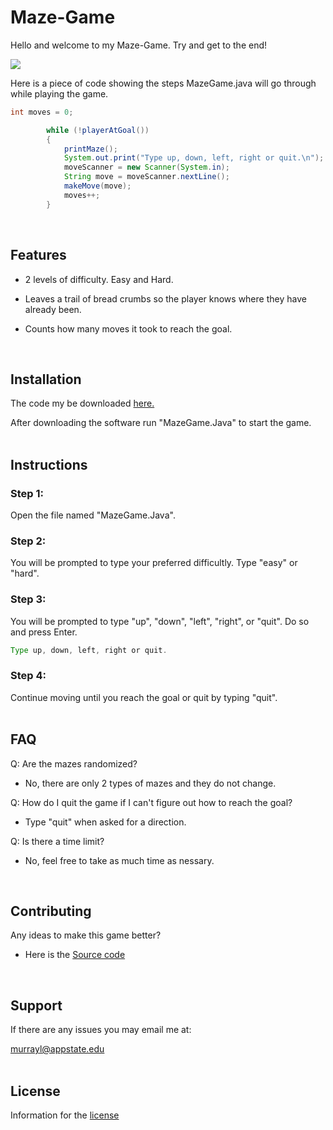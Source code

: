 # Maze-Game <a name="intro"></a>  
Hello and welcome to my Maze-Game. Try and get to the end!

<img src="https://www.wikihow.com/images/thumb/4/40/Draw-a-Basic-Maze-Step-11.jpg/aid1126872-v4-728px-Draw-a-Basic-Maze-Step-11.jpg.webp">

Here is a piece of code showing the steps MazeGame.java will go through while playing the game.
```java
int moves = 0;

        while (!playerAtGoal())
        {
            printMaze();
            System.out.print("Type up, down, left, right or quit.\n");
            moveScanner = new Scanner(System.in);
            String move = moveScanner.nextLine();
            makeMove(move);
            moves++;
        }
```
<br>  

## Features <a name="features"></a>  
* 2 levels of difficulty. Easy and Hard.

* Leaves a trail of bread crumbs so the player knows where they have already been.

* Counts how many moves it took to reach the goal.  
<br>  

## Installation <a name="install"></a>  

The code my be downloaded <a href="https://github.com/murrayl2/Maze-Game">here.</a>

After downloading the software run "MazeGame.Java" to start the game.  
<br>  

## Instructions  <a name="Instructions "></a>  

### Step 1:

Open the file named "MazeGame.Java".

### Step 2:

You will be prompted to type your preferred difficultly. Type "easy" or "hard".

### Step 3:

You will be prompted to type "up", "down", "left", "right", or "quit". Do so and press Enter.
```java
Type up, down, left, right or quit.
```

### Step 4:

Continue moving until you reach the goal or quit by typing "quit".  
<br>  

## FAQ <a name="FAQ"></a>  
Q: Are the mazes randomized?
* No, there are only 2 types of mazes and they do not change.

Q: How do I quit the game if I can't figure out how to reach the goal?
* Type "quit" when asked for a direction.

Q: Is there a time limit?
* No, feel free to take as much time as nessary.
<br>  

## Contributing <a name="con"></a>  
Any ideas to make this game better?
* Here is the [Source code](https://github.com/murrayl2/Maze-Game/blob/master/MazeGame.java)
<br>  

## Support <a name="support"></a>  
If there are any issues you may email me at:

murrayl@appstate.edu  
<br>  

## License <a name="license"></a>  
Information for the [license](https://choosealicense.com/licenses/mit/)
